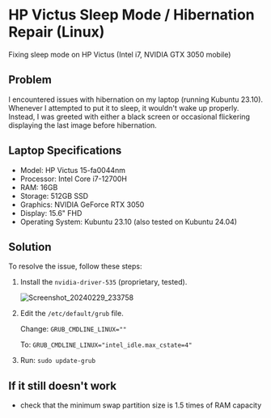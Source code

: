 # HP Victus Sleep Mode / Hibernation Repair (Linux)

Fixing sleep mode on HP Victus (Intel i7, NVIDIA GTX 3050 mobile)

## Problem
I encountered issues with hibernation on my laptop (running Kubuntu 23.10). Whenever I attempted to put it to sleep, it wouldn't wake up properly. Instead, I was greeted with either a black screen or occasional flickering displaying the last image before hibernation.

## Laptop Specifications
- Model: HP Victus 15-fa0044nm
- Processor: Intel Core i7-12700H
- RAM: 16GB
- Storage: 512GB SSD
- Graphics: NVIDIA GeForce RTX 3050
- Display: 15.6" FHD
- Operating System: Kubuntu 23.10 (also tested on Kubuntu 24.04)

## Solution
To resolve the issue, follow these steps:

1. Install the `nvidia-driver-535` (proprietary, tested).


   ![Screenshot_20240229_233758](https://github.com/Linux-Alex/HP-Victus-sleep-mode-hibernation/assets/37543086/182fe696-8c89-45b4-b934-e1616a639f11)

2. Edit the `/etc/default/grub` file.

   Change: `GRUB_CMDLINE_LINUX=""`

   To: `GRUB_CMDLINE_LINUX="intel_idle.max_cstate=4"`
3. Run: `sudo update-grub`

## If it still doesn't work
- check that the minimum swap partition size is 1.5 times of RAM capacity
